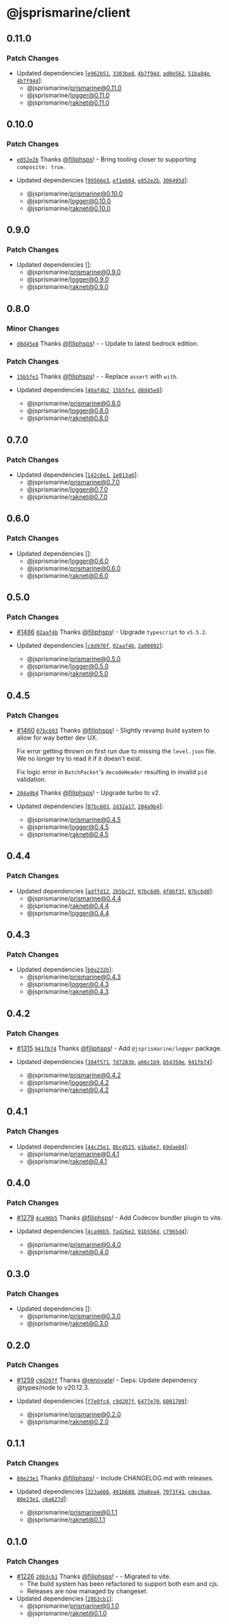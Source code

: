 # @jsprismarine/client

## 0.11.0

### Patch Changes

-   Updated dependencies [[`e962b51`](https://github.com/JSPrismarine/JSPrismarine/commit/e962b514e196511111877e9ad856a00291216c6e), [`3303be8`](https://github.com/JSPrismarine/JSPrismarine/commit/3303be822a8aff09142172e0796e66473dc2fef2), [`4b7f94d`](https://github.com/JSPrismarine/JSPrismarine/commit/4b7f94d805480a171728bc82829874c3d0258fc3), [`ad0e562`](https://github.com/JSPrismarine/JSPrismarine/commit/ad0e5623a34f0424bd520b68131b56e92dec1cea), [`51ba84e`](https://github.com/JSPrismarine/JSPrismarine/commit/51ba84e1fe3b7ad99a9fb07039048c9cab2075b6), [`4b7f94d`](https://github.com/JSPrismarine/JSPrismarine/commit/4b7f94d805480a171728bc82829874c3d0258fc3)]:
    -   @jsprismarine/prismarine@0.11.0
    -   @jsprismarine/logger@0.11.0
    -   @jsprismarine/raknet@0.11.0

## 0.10.0

### Patch Changes

-   [`e852e2b`](https://github.com/JSPrismarine/JSPrismarine/commit/e852e2b5beb6418d9aaae7574c21b1cfde048a0a) Thanks [@filiphsps](https://github.com/filiphsps)! - Bring tooling closer to supporting `composite: true`.

-   Updated dependencies [[`99566e3`](https://github.com/JSPrismarine/JSPrismarine/commit/99566e363f4a726de5180f998e7fd2fd36cc5bf7), [`ef1e604`](https://github.com/JSPrismarine/JSPrismarine/commit/ef1e604cdcddc73ea8b23b545142592a90b34884), [`e852e2b`](https://github.com/JSPrismarine/JSPrismarine/commit/e852e2b5beb6418d9aaae7574c21b1cfde048a0a), [`306495d`](https://github.com/JSPrismarine/JSPrismarine/commit/306495dff6d34e8a1dca1187bf5e9a285325ec8f)]:
    -   @jsprismarine/prismarine@0.10.0
    -   @jsprismarine/logger@0.10.0
    -   @jsprismarine/raknet@0.10.0

## 0.9.0

### Patch Changes

-   Updated dependencies []:
    -   @jsprismarine/prismarine@0.9.0
    -   @jsprismarine/logger@0.9.0
    -   @jsprismarine/raknet@0.9.0

## 0.8.0

### Minor Changes

-   [`d8d45e8`](https://github.com/JSPrismarine/JSPrismarine/commit/d8d45e838af9e5a15269064c7cf24de87f10ab6a) Thanks [@filiphsps](https://github.com/filiphsps)! - - Update to latest bedrock edition.

### Patch Changes

-   [`15b5fe1`](https://github.com/JSPrismarine/JSPrismarine/commit/15b5fe169a7917d199de273d1906a78c4b768cb7) Thanks [@filiphsps](https://github.com/filiphsps)! - - Replace `assert` with `with`.

-   Updated dependencies [[`40af4b2`](https://github.com/JSPrismarine/JSPrismarine/commit/40af4b23802f74b2eecd34a4f05e90044d51fd56), [`15b5fe1`](https://github.com/JSPrismarine/JSPrismarine/commit/15b5fe169a7917d199de273d1906a78c4b768cb7), [`d8d45e8`](https://github.com/JSPrismarine/JSPrismarine/commit/d8d45e838af9e5a15269064c7cf24de87f10ab6a)]:
    -   @jsprismarine/prismarine@0.8.0
    -   @jsprismarine/logger@0.8.0
    -   @jsprismarine/raknet@0.8.0

## 0.7.0

### Patch Changes

-   Updated dependencies [[`142c6e1`](https://github.com/JSPrismarine/JSPrismarine/commit/142c6e1ca4f8961271d1c8caa8fbf0c71dc315b6), [`1e013a6`](https://github.com/JSPrismarine/JSPrismarine/commit/1e013a60b9987929b53b2cc1d333daf8b5d45196)]:
    -   @jsprismarine/prismarine@0.7.0
    -   @jsprismarine/logger@0.7.0
    -   @jsprismarine/raknet@0.7.0

## 0.6.0

### Patch Changes

-   Updated dependencies []:
    -   @jsprismarine/logger@0.6.0
    -   @jsprismarine/prismarine@0.6.0
    -   @jsprismarine/raknet@0.6.0

## 0.5.0

### Patch Changes

-   [#1486](https://github.com/JSPrismarine/JSPrismarine/pull/1486) [`02aaf4b`](https://github.com/JSPrismarine/JSPrismarine/commit/02aaf4b0082e76f4f438f59dacd373a04959df53) Thanks [@filiphsps](https://github.com/filiphsps)! - Upgrade `typescript` to `v5.5.2`.

-   Updated dependencies [[`c8d976f`](https://github.com/JSPrismarine/JSPrismarine/commit/c8d976f627ef96deb9b2213561848f84214c07a1), [`02aaf4b`](https://github.com/JSPrismarine/JSPrismarine/commit/02aaf4b0082e76f4f438f59dacd373a04959df53), [`3a00892`](https://github.com/JSPrismarine/JSPrismarine/commit/3a00892ab6d8e0647c94da96bb85553f08a8484b)]:
    -   @jsprismarine/prismarine@0.5.0
    -   @jsprismarine/logger@0.5.0
    -   @jsprismarine/raknet@0.5.0

## 0.4.5

### Patch Changes

-   [#1460](https://github.com/JSPrismarine/JSPrismarine/pull/1460) [`07bc603`](https://github.com/JSPrismarine/JSPrismarine/commit/07bc603b887eb5cf0b69646bd7799abd035a21fe) Thanks [@filiphsps](https://github.com/filiphsps)! - Slightly revamp build system to allow for way better dev UX.

    Fix error getting thrown on first run due to missing the `level.json`
    file. We no longer try to read it if it doesn't exist.

    Fix logic error in `BatchPacket`'s `decodeHeader` resulting in invalid
    `pid` validation.

-   [`204a9b4`](https://github.com/JSPrismarine/JSPrismarine/commit/204a9b4c142fe89d5d63e2f72ba3cb89f9b375e3) Thanks [@filiphsps](https://github.com/filiphsps)! - Upgrade turbo to v2.

-   Updated dependencies [[`07bc603`](https://github.com/JSPrismarine/JSPrismarine/commit/07bc603b887eb5cf0b69646bd7799abd035a21fe), [`2d32a17`](https://github.com/JSPrismarine/JSPrismarine/commit/2d32a17c994a3cbd3d98d94dd0f33280a863c81a), [`204a9b4`](https://github.com/JSPrismarine/JSPrismarine/commit/204a9b4c142fe89d5d63e2f72ba3cb89f9b375e3)]:
    -   @jsprismarine/prismarine@0.4.5
    -   @jsprismarine/logger@0.4.5
    -   @jsprismarine/raknet@0.4.5

## 0.4.4

### Patch Changes

-   Updated dependencies [[`adffd12`](https://github.com/JSPrismarine/JSPrismarine/commit/adffd12b09d07dc878a2e01cd795c3056317946a), [`2b5bc2f`](https://github.com/JSPrismarine/JSPrismarine/commit/2b5bc2fbffe777c329fd5684e342050cd2e13c43), [`07bc6d0`](https://github.com/JSPrismarine/JSPrismarine/commit/07bc6d0920e48b2fa593b346ac73949517c0fb7a), [`4f8bf3f`](https://github.com/JSPrismarine/JSPrismarine/commit/4f8bf3f367d42dbd710cf353c075e25bcb5370f7), [`07bc6d0`](https://github.com/JSPrismarine/JSPrismarine/commit/07bc6d0920e48b2fa593b346ac73949517c0fb7a)]:
    -   @jsprismarine/prismarine@0.4.4
    -   @jsprismarine/raknet@0.4.4
    -   @jsprismarine/logger@0.4.4

## 0.4.3

### Patch Changes

-   Updated dependencies [[`b0a232b`](https://github.com/JSPrismarine/JSPrismarine/commit/b0a232b9be5d6456c33d5300582a0c7e33d76a6e)]:
    -   @jsprismarine/prismarine@0.4.3
    -   @jsprismarine/logger@0.4.3
    -   @jsprismarine/raknet@0.4.3

## 0.4.2

### Patch Changes

-   [#1315](https://github.com/JSPrismarine/JSPrismarine/pull/1315) [`941fb74`](https://github.com/JSPrismarine/JSPrismarine/commit/941fb74a7818afd21e87804f62e004cf8465e0c4) Thanks [@filiphsps](https://github.com/filiphsps)! - Add `@jsprismarine/logger` package.

-   Updated dependencies [[`384f571`](https://github.com/JSPrismarine/JSPrismarine/commit/384f5716d593f2f3bac4a9521578d32107e671a8), [`7d7283b`](https://github.com/JSPrismarine/JSPrismarine/commit/7d7283ba87e6fc030d25be8a2a542745a5c94745), [`a66c1b9`](https://github.com/JSPrismarine/JSPrismarine/commit/a66c1b981698fa26570bb0fd9ebf667240a172b7), [`b54350e`](https://github.com/JSPrismarine/JSPrismarine/commit/b54350eb6341fc487b05781b149c148bae3a5f55), [`941fb74`](https://github.com/JSPrismarine/JSPrismarine/commit/941fb74a7818afd21e87804f62e004cf8465e0c4)]:
    -   @jsprismarine/prismarine@0.4.2
    -   @jsprismarine/logger@0.4.2
    -   @jsprismarine/raknet@0.4.2

## 0.4.1

### Patch Changes

-   Updated dependencies [[`44c25e1`](https://github.com/JSPrismarine/JSPrismarine/commit/44c25e132b55174a1e57aee9152e6fbb73c90cf6), [`8bc4525`](https://github.com/JSPrismarine/JSPrismarine/commit/8bc452534b5048b71a08e509d2823203bf07a407), [`e1ba6e7`](https://github.com/JSPrismarine/JSPrismarine/commit/e1ba6e71a2757cd6bba00c95d15d0d672c8cf476), [`69dae84`](https://github.com/JSPrismarine/JSPrismarine/commit/69dae84d2fde2bb754442f58a85dc4a865e28966)]:
    -   @jsprismarine/prismarine@0.4.1
    -   @jsprismarine/raknet@0.4.1

## 0.4.0

### Patch Changes

-   [#1279](https://github.com/JSPrismarine/JSPrismarine/pull/1279) [`4ca96b5`](https://github.com/JSPrismarine/JSPrismarine/commit/4ca96b59696dbe67e39b7f46d85fe421a74d23d5) Thanks [@filiphsps](https://github.com/filiphsps)! - Add Codecov bundler plugin to vite.

-   Updated dependencies [[`4ca96b5`](https://github.com/JSPrismarine/JSPrismarine/commit/4ca96b59696dbe67e39b7f46d85fe421a74d23d5), [`fad26e2`](https://github.com/JSPrismarine/JSPrismarine/commit/fad26e2affc095a94cfaed417891bbc9605af589), [`91b556d`](https://github.com/JSPrismarine/JSPrismarine/commit/91b556de0064b8e670ea46b61f0c51817ea7b425), [`c7965d4`](https://github.com/JSPrismarine/JSPrismarine/commit/c7965d446ce591b29e71a75bfed0ae6ca5ef91cb)]:
    -   @jsprismarine/prismarine@0.4.0
    -   @jsprismarine/raknet@0.4.0

## 0.3.0

### Patch Changes

-   Updated dependencies []:
    -   @jsprismarine/prismarine@0.3.0
    -   @jsprismarine/raknet@0.3.0

## 0.2.0

### Patch Changes

-   [#1259](https://github.com/JSPrismarine/JSPrismarine/pull/1259) [`c9d207f`](https://github.com/JSPrismarine/JSPrismarine/commit/c9d207f03417a8961557d569ec60b1091e9114c1) Thanks [@renovate](https://github.com/apps/renovate)! - Deps: Update dependency @types/node to v20.12.3.

-   Updated dependencies [[`f7e0fc4`](https://github.com/JSPrismarine/JSPrismarine/commit/f7e0fc414117553581aa246eedd3861b2122eadf), [`c9d207f`](https://github.com/JSPrismarine/JSPrismarine/commit/c9d207f03417a8961557d569ec60b1091e9114c1), [`6477e70`](https://github.com/JSPrismarine/JSPrismarine/commit/6477e7079ef9f8eca981f4ab539b7045ee514e2f), [`6001709`](https://github.com/JSPrismarine/JSPrismarine/commit/6001709dcfddb12e6ddf0c8fe919cabacb5d6122)]:
    -   @jsprismarine/prismarine@0.2.0
    -   @jsprismarine/raknet@0.2.0

## 0.1.1

### Patch Changes

-   [`80e23e1`](https://github.com/JSPrismarine/JSPrismarine/commit/80e23e17c0111eac2df98f73cdeec5730bd9abf5) Thanks [@filiphsps](https://github.com/filiphsps)! - Include CHANGELOG.md with releases.

-   Updated dependencies [[`323a666`](https://github.com/JSPrismarine/JSPrismarine/commit/323a666b2d4b82e399ff21711ff8cc7ca6f520dd), [`491b688`](https://github.com/JSPrismarine/JSPrismarine/commit/491b688adc0c38426b767646b6cc748b8e774e30), [`20a8ea4`](https://github.com/JSPrismarine/JSPrismarine/commit/20a8ea47c25eaf21548f1994bf915c4c22a0f395), [`7073f41`](https://github.com/JSPrismarine/JSPrismarine/commit/7073f414487b7403765686b05d04f99c6878d88a), [`cdecbaa`](https://github.com/JSPrismarine/JSPrismarine/commit/cdecbaaf823a6f2db15e1793b50da9925deb3716), [`80e23e1`](https://github.com/JSPrismarine/JSPrismarine/commit/80e23e17c0111eac2df98f73cdeec5730bd9abf5), [`c6a627d`](https://github.com/JSPrismarine/JSPrismarine/commit/c6a627da60bae29bd0e6dfead9d44dddbeb0dafd)]:
    -   @jsprismarine/prismarine@0.1.1
    -   @jsprismarine/raknet@0.1.1

## 0.1.0

### Patch Changes

-   [#1226](https://github.com/JSPrismarine/JSPrismarine/pull/1226) [`20b3cb1`](https://github.com/JSPrismarine/JSPrismarine/commit/20b3cb1ee1e2a2c5c45275f9c2a23c9c2507dcf5) Thanks [@filiphsps](https://github.com/filiphsps)! - - Migrated to vite.
    -   The build system has been refactored to support both esm and cjs.
    -   Releases are now managed by changeset.
-   Updated dependencies [[`20b3cb1`](https://github.com/JSPrismarine/JSPrismarine/commit/20b3cb1ee1e2a2c5c45275f9c2a23c9c2507dcf5)]:
    -   @jsprismarine/prismarine@0.1.0
    -   @jsprismarine/raknet@0.1.0
